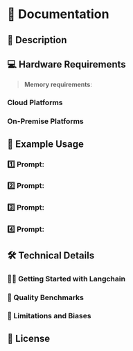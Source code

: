 # 📑 Documentation

## 📌 Description


## 💻 Hardware Requirements

> **Memory requirements**:


### Cloud Platforms


### On-Premise Platforms

## 📒 Example Usage

### 1️⃣ Prompt: 


### 2️⃣ Prompt: 

### 3️⃣ Prompt: 


### 4️⃣ Prompt: 


## 🛠️ Technical Details

### 🦜🔗 Getting Started with Langchain

### 🔎 Quality Benchmarks

### 🚫 Limitations and Biases


## 📜 License